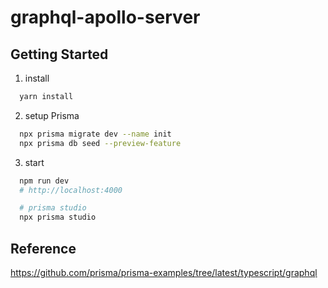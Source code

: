 # graphql-apollo-server

## Getting Started

1. install

```zsh
  yarn install
```

2. setup Prisma

```zsh
  npx prisma migrate dev --name init
  npx prisma db seed --preview-feature
```

3. start

```zsh
  npm run dev
  # http://localhost:4000

  # prisma studio
  npx prisma studio
```

## Reference

https://github.com/prisma/prisma-examples/tree/latest/typescript/graphql
